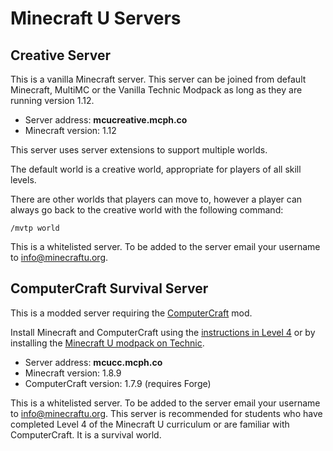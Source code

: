 # Minecraft U Servers

## Creative Server

This is a vanilla Minecraft server. This server can be joined from default Minecraft, MultiMC or the Vanilla Technic Modpack as long as they are running version 1.12.

* Server address: **mcucreative.mcph.co**
* Minecraft version: 1.12

This server uses server extensions to support multiple worlds.

The default world is a creative world, appropriate for players of all skill levels.

There are other worlds that players can move to, however a player can always go back to the creative world with the following command: 

`/mvtp world`

This is a whitelisted server. To be added to the server email your username to [info@minecraftu.org](mailto:info@minecraftu.org). 

## ComputerCraft Survival Server

This is a modded server requiring the [ComputerCraft](http://www.computercraft.info/) mod.

Install Minecraft and ComputerCraft using the [instructions in Level 4](https://github.com/MinecraftU/mcu-curriculum/blob/master/level_4/section_1.md#installing-computercraft) or by installing the [Minecraft U modpack on Technic](https://www.technicpack.net/modpack/mcu.743668). 

* Server address: **mcucc.mcph.co**
* Minecraft version: 1.8.9
* ComputerCraft version: 1.7.9 (requires Forge)

This is a whitelisted server. To be added to the server email your username to [info@minecraftu.org](mailto:info@minecraftu.org). This server is recommended for students who have completed Level 4 of the Minecraft U curriculum or are familiar with ComputerCraft. It is a survival world.
